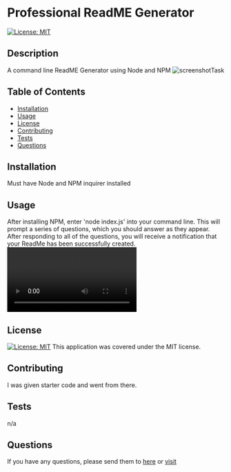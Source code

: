 # Professional ReadME Generator
  [![License: MIT](https://img.shields.io/badge/License-MIT-yellow.svg)](https://opensource.org/licenses/MIT)
  ## Description
  A command line ReadME Generator using Node and NPM
  ![screenshotTask](./assets/images/Screenshot%202024-04-26%20at%207.55.04 PM.png)
  ## Table of Contents
  * [Installation](#installation)
  * [Usage](#usage)
  * [License](#license)
  * [Contributing](#contributing)
  * [Tests](#tests)
  * [Questions](#questions)
  ## Installation
  Must have Node and NPM inquirer installed
  ## Usage
  After installing NPM, enter 'node index.js' into your command line. This will prompt a series of questions, which you should answer as they appear. After responding to all of the questions, you will receive a notification that your ReadMe has been successfully created. 
  ![taskboardMov](./assets/images/readMeScreenRecording.mov)
  ## License
  [![License: MIT](https://img.shields.io/badge/License-MIT-yellow.svg)](https://opensource.org/licenses/MIT)
  This application was covered under the MIT license.
  ## Contributing
  I was given starter code and went from there.
  ## Tests
  n/a
  ## Questions
  If you have any questions, please send them to [here](mailto:clarissamobley@me.com)
  or [visit](https://github.com/ClarissaMobley)
